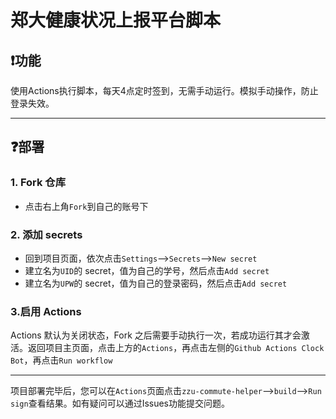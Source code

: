 # 郑大健康状况上报平台脚本

## ❗功能
使用Actions执行脚本，每天4点定时签到，无需手动运行。模拟手动操作，防止登录失效。

---
## ❓部署
### 1. Fork 仓库
   * 点击右上角`Fork`到自己的账号下
### 2. 添加 secrets
   * 回到项目页面，依次点击`Settings`-->`Secrets`-->`New secret`
   * 建立名为`UID`的 secret，值为自己的学号，然后点击`Add secret`
   * 建立名为`UPW`的 secret，值为自己的登录密码，然后点击`Add secret`
### 3.启用 Actions
Actions 默认为关闭状态，Fork 之后需要手动执行一次，若成功运行其才会激活。返回项目主页面，点击上方的`Actions`，再点击左侧的`Github Actions Clock Bot`，再点击`Run workflow`

---
项目部署完毕后，您可以在`Actions`页面点击`zzu-commute-helper`-->`build`-->`Run sign`查看结果。如有疑问可以通过Issues功能提交问题。
